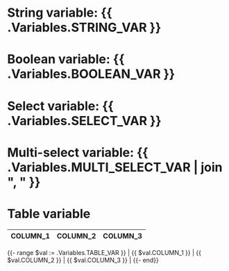 # String variable: {{ .Variables.STRING_VAR }}

# Boolean variable: {{ .Variables.BOOLEAN_VAR }}

# Select variable: {{ .Variables.SELECT_VAR }}

# Multi-select variable: {{ .Variables.MULTI_SELECT_VAR | join ", " }}

# Table variable

| COLUMN_1 | COLUMN_2 | COLUMN_3 |
| --- | --- | --- |
{{- range $val := .Variables.TABLE_VAR }}
| {{ $val.COLUMN_1 }} | {{ $val.COLUMN_2 }} | {{ $val.COLUMN_3 }} |
{{- end}}
